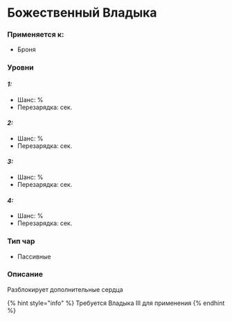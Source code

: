# Божественный Владыка

### Применяется к:

* Броня

### Уровни

#### _1:_&#x20;

* Шанс: %
* Перезарядка:  сек.

#### _2:_

* Шанс: %
* Перезарядка:  сек.&#x20;

#### _3:_&#x20;

* Шанс: %
* Перезарядка:  сек.

#### _4:_

* Шанс: %
* Перезарядка:  сек.&#x20;

### Тип чар

* Пассивные

### Описание&#x20;

Разблокирует дополнительные сердца

{% hint style="info" %}
Требуется Владыка III для применения
{% endhint %}
